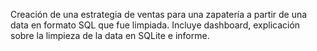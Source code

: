 Creación de una estrategia de ventas para una zapatería a partir de una data en formato SQL que fue limpiada. Incluye dashboard, explicación sobre la limpieza de la data en SQLite e informe.
